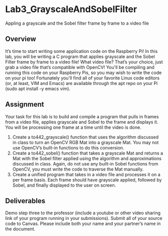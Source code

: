 # Lab3_GrayscaleAndSobelFilter
Appling a grayscale and the Sobel filter frame by frame to a video file

## Overview
It’s time to start writing some application code on the Raspberry Pi! In this lab, you will be writing a C program that applies grayscale and the Sobel Filter frame by frame to a video file! What video file? That’s your choice, just grab a video file that’s compatible with OpenCV! You'll be compiling and running this code on your Raspberry Pis, so you may wish to write the code on your pi too! Fortunately you'll find all of your favorite Linux code editors (or, at least, VIM and Emacs) are available through the apt repo on your Pi (sudo apt install -y emacs vim).

## Assignment
Your task for this lab is to build and compile a program that pulls in frames from a video file, applies grayscale and Sobel to the frame and displays it. You will be processing one frame at a time until the video is done.

1. Create a to442_grayscale() function that uses the algorithm discussed in class to turn an OpenCV RGB Mat into a grayscale Mat. You may not use OpenCV’s built-in functions to do this conversion.
2. Create a to442_sobel() function that takes a grayscale Mat and returns a Mat with the Sobel filter applied using the algorithm and approximations discussed in class. Again, do not use any built-in Sobel functions from OpenCV, you must write the code to traverse the Mat manually.
3. Create a unified program that takes in a video file and processes it on a per frame basis. Each frame should have grayscale applied, followed by Sobel, and finally displayed to the user on screen.

## Deliverables
Demo step three to the professor (include a youtube or other video sharing link of your program running in your submissions). Submit all of your source code to Canvas. Please include both your name and your partner’s name in the document.